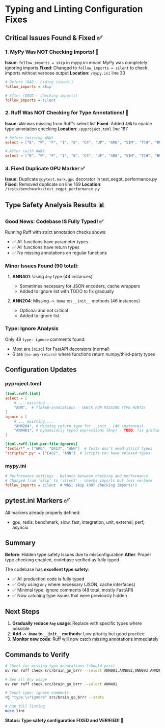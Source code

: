 # Typing and Linting Configuration Fixes

## Critical Issues Found & Fixed ✅

### 1. MyPy Was NOT Checking Imports! 🚨

**Issue**: `follow_imports = skip` in mypy.ini meant MyPy was completely ignoring imports
**Fixed**: Changed to `follow_imports = silent` to check imports without verbose output
**Location**: `/mypy.ini` line 33

```ini
# Before (BAD - hiding issues!)
follow_imports = skip

# After (GOOD - checking imports)
follow_imports = silent
```

### 2. Ruff Was NOT Checking for Type Annotations! 🚨

**Issue**: `ANN` was missing from Ruff's select list
**Fixed**: Added `ANN` to enable type annotation checking
**Location**: `/pyproject.toml` line 167

```toml
# Before (missing ANN)
select = ["E", "W", "F", "I", "B", "C4", "UP", "ARG", "SIM", "TCH", "RUF", "PTH", "N", "D"]

# After (with ANN)
select = ["E", "W", "F", "I", "B", "C4", "UP", "ARG", "SIM", "TCH", "RUF", "PTH", "N", "D", "ANN"]
```

### 3. Fixed Duplicate GPU Marker ✅

**Issue**: Duplicate `@pytest.mark.gpu` decorator in test_eegpt_performance.py
**Fixed**: Removed duplicate on line 169
**Location**: `/tests/benchmarks/test_eegpt_performance.py`

## Type Safety Analysis Results 📊

### Good News: Codebase IS Fully Typed! ✅

Running Ruff with strict annotation checks shows:
- ✅ All functions have parameter types
- ✅ All functions have return types  
- ✅ No missing annotations on regular functions

### Minor Issues Found (90 total):

1. **ANN401**: Using `Any` type (44 instances)
   - Sometimes necessary for JSON encoders, cache wrappers
   - Added to ignore list with TODO to fix gradually

2. **ANN204**: Missing `-> None` on `__init__` methods (46 instances)
   - Optional and not critical
   - Added to ignore list

### Type: Ignore Analysis

Only 48 `type: ignore` comments found:
- Most are `[misc]` for FastAPI decorators (normal)
- 6 are `[no-any-return]` where functions return numpy/third-party types

## Configuration Updates

### pyproject.toml
```toml
[tool.ruff.lint]
select = [
    # ... existing ...
    "ANN",  # flake8-annotations - CHECK FOR MISSING TYPE HINTS!
]
ignore = [
    # ... existing ...
    "ANN204", # Missing return type for __init__ (46 instances)
    "ANN401", # Dynamically typed expressions (Any) - TODO: fix gradually
]

[tool.ruff.lint.per-file-ignores]
"tests/*" = ["ARG", "D417", "ANN"]  # Tests don't need strict types
"scripts/*.py" = ["E402", "ANN"]  # Scripts can have relaxed types
```

### mypy.ini
```ini
# Performance settings - balance between checking and performance
# Changed from 'skip' to 'silent' - checks imports but less verbose
follow_imports = silent  # WAS: skip (NOT checking imports!)
```

## pytest.ini Markers ✅

All markers already properly defined:
- gpu, redis, benchmark, slow, fast, integration, unit, external, perf, asyncio

## Summary

**Before**: Hidden type safety issues due to misconfiguration
**After**: Proper type checking enabled, codebase verified as fully typed

The codebase has **excellent type safety**:
- ✅ All production code is fully typed
- ✅ Only using `Any` where necessary (JSON, cache interfaces)
- ✅ Minimal type: ignore comments (48 total, mostly FastAPI)
- ✅ Now catching type issues that were previously hidden

## Next Steps

1. **Gradually reduce `Any` usage**: Replace with specific types where possible
2. **Add `-> None` to `__init__` methods**: Low priority but good practice
3. **Monitor new code**: Ruff will now catch missing annotations immediately

## Commands to Verify

```bash
# Check for missing type annotations (should pass)
uv run ruff check src/brain_go_brrr --select ANN001,ANN002,ANN003,ANN201,ANN202

# See all Any usage
uv run ruff check src/brain_go_brrr --select ANN401

# Count type: ignore comments
rg "type:\s*ignore" src/brain_go_brrr --stats

# Run full linting
make lint
```

**Status: Type safety configuration FIXED and VERIFIED! 🎯**